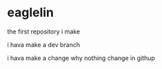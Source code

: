 # eaglelin
the first repository i make

i hava make a dev branch

i hava make a change why nothing change in githup
